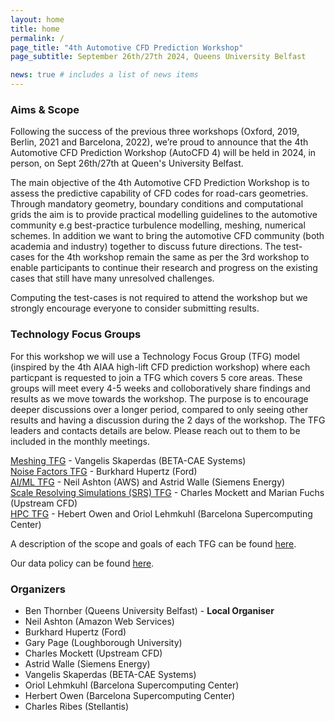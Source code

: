 ```yaml
---
layout: home
title: home
permalink: /
page_title: "4th Automotive CFD Prediction Workshop"
page_subtitle: September 26th/27th 2024, Queens University Belfast

news: true # includes a list of news items
---
```


<h3>Aims & Scope</h3>

Following the success of the previous three workshops (Oxford, 2019, Berlin, 2021 and Barcelona, 2022), we’re proud to announce that the 4th Automotive CFD Prediction Workshop (AutoCFD 4) will be held in 2024, in person, on Sept 26th/27th at Queen's University Belfast.


The main objective of the 4th Automotive CFD Prediction Workshop is to assess the predictive capability of CFD codes for road-cars geometries. Through mandatory geometry, boundary conditions and computational grids the aim is to provide practical modelling guidelines to the automotive community e.g best-practice turbulence modelling, meshing, numerical schemes. In addition we want to bring the automotive CFD community (both academia and industry) together to discuss future directions. The test-cases for the 4th workshop remain the same as per the 3rd workshop to enable participants to continue their research and progress on the existing cases that still have many unresolved challenges.

Computing the test-cases is not required to attend the workshop but we strongly encourage everyone to consider submitting results.

<h3>Technology Focus Groups</h3>

For this workshop we will use a Technology Focus Group (TFG) model (inspired by the 4th AIAA high-lift CFD prediction workshop) where each particpant is requested to join a TFG which covers 5 core areas. These groups will meet every 4-5 weeks and colloboratively share findings and results as we move towards the workshop. The purpose is to encourage deeper discussions over a longer period, compared to only seeing other results and having a discussion during the 2 days of the workshop. The TFG leaders and contacts details are below. Please reach out to them to be included in the monthly meetings.

[Meshing TFG](meshing@autocfd.org) - Vangelis Skaperdas (BETA-CAE Systems) \
[Noise Factors TFG](noise@autocfd.org) - Burkhard Hupertz (Ford) \
[AI/ML TFG](aiml@autocfd.org) - Neil Ashton (AWS) and Astrid Walle (Siemens Energy) \
[Scale Resolving Simulations (SRS) TFG](srs@autocfd.org) - Charles Mockett and Marian Fuchs (Upstream CFD) \
[HPC TFG](hpc@autocfd.org) - Hebert Owen and Oriol Lehmkuhl (Barcelona Supercomputing Center) 


A description of the scope and goals of each TFG can be found [here](https://autocfd4.s3.eu-west-1.amazonaws.com/AutoCFD_TFG_overall.pdf).

Our data policy can be found [here](https://autocfdv3.s3.eu-west-1.amazonaws.com/data-policy.pdf).

<h3> Organizers</h3>

* Ben Thornber (Queens University Belfast) - **Local Organiser**
* Neil Ashton (Amazon Web Services)
* Burkhard Hupertz (Ford)
* Gary Page (Loughborough University)
* Charles Mockett (Upstream CFD)
* Astrid Walle (Siemens Energy)
* Vangelis Skaperdas (BETA-CAE Systems)
* Oriol Lehmkuhl (Barcelona Supercomputing Center) 
* Herbert Owen (Barcelona Supercomputing Center)
* Charles Ribes (Stellantis)
